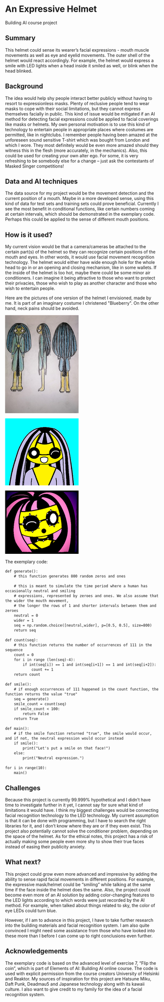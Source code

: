 # An Expressive Helmet

Building AI course project

## Summary

This helmet could sense its wearer’s facial expressions - mouth muscle movements as well as eye and eyelid movements. The outer shell of the helmet would react accordingly. For example, the helmet would express a smile with LED lights when a head inside it smiled as well, or blink when the head blinked.

## Background

The idea would help shy people interact better publicly without having to resort to expressionless masks. Plenty of reclusive people tend to wear masks to cope with their social limitations, but they cannot express themselves facially in public. This kind of issue would be mitigated if an AI method for detecting facial expressions could be applied to facial coverings like masks or helmets. My own personal motivation is to use this kind of technology to entertain people in appropriate places where costumes are permitted, like in nightclubs. I remember people having been amazed at the unforeseen sound sensitive T-shirt which was bought from London and which I wore. They most definitely would be even more amazed should they witness this in the flesh (more accurately, in the mechanics). Also, this could be used for creating your own alter ego. For some, it is very refreshing to be somebody else for a change – just ask the contestants of Masked Singer competitions!

## Data and AI techniques

The data source for my project would be the movement detection and the current position of a mouth. Maybe in a more developed sense, using this kind of data for test sets and training sets could prove beneficial. Currently I see the most benefit in conditional functions, like certain numbers coming at certain intervals, which should be demonstrated in the exemplary code. Perhaps this could be applied to the sense of different mouth positions.

## How is it used?

My current vision would be that a camera/cameras be attached to the certain part(s) of the helmet so they can recognize certain positions of the mouth and eyes. In other words, it would use facial movement recognition technology. The helmet would either have wide enough hole for the whole head to go in or an opening and closing mechanism, like in some wallets. If the inside of the helmet is too hot, maybe there could be some minor air conditioners. I can imagine it being attractive to those who want to protect their privacies, those who wish to play as another character and those who wish to entertain people.

Here are the pictures of one version of the helmet I envisioned, made by me. It is part of an imaginary costume I christened "Blueberry". On the other hand, neck pains should be avoided.

![Blueberry_sketch](/Blueberry_sketch.jpg)

![Blueberry_wink](/Blueberry_wink.png)

![Blueberry](/Blueberry.png)

The exemplary code:

    def generate():
        # this function generates 800 random zeros and ones

        # this is meant to simulate the time period where a human has occasionally neutral and smiling
        # expressions, represented by zeroes and ones. We also assume that the wider the mouth movement,
        # the longer the rows of 1 and shorter intervals between them and zeroes
        neutral = 0
        wider = 1
        seq = np.random.choice([neutral,wider], p=[0.5, 0.5], size=800)
        return seq

    def count(seq):
        # this function returns the number of occurrences of 111 in the sequence
        count = 0
        for i in range (len(seq)-4):
            if int(seq[i]) == 1 and int(seq[i+1]) == 1 and int(seq[i+2]):
                count += 1
        return count

    def smile():
        # if enough occurrences of 111 happened in the count function, the function returns the value "true"
        seq = generate()
        smile_count = count(seq)
        if smile_count < 100:
            return False
        return True

    def main():
        # if the smile function returned "true", the smile would occur, and if not, the neutral expression would occur instead 
        if smile():
            print("Let's put a smile on that face!")
        else:
            print("Neutral expression.")

    for i in range(10):
        main()

## Challenges

Because this project is currently 99.999% hypothetical and I didn’t have time to investigate further in it yet, I cannot say for sure what kind of limitations it would have. I think my biggest challenges would be connecting facial recognition technology to the LED technology. My current assumption is that it can be done with programming, but I have to search the right libraries for it, and I don’t know where they are or if they even exist. This project also potentially cannot solve the conditioner problem, depending on the space of the helmet. As for the ethical notes, this project has a risk of actually making some people even more shy to show their true faces instead of easing their publicity anxiety.

## What next?

This project could grow even more advanced and impressive by adding the ability to sense rapid facial movements in different positions. For example, the expressive mask/helmet could be “smiling” while talking at the same time if the face inside the helmet does the same. Also, the project could become even more of an AI solution by adding color-changing features to the LED lights according to which words were just recorded by the AI method. For example, when talked about things related to sky, the color of eye LEDs could turn blue.

However, if I am to advance in this project, I have to take further research into the building materials and facial recognition system. I am also quite convinced I might need some assistance from those who have looked into these more than I before I can come up to right conclusions even further.

## Acknowledgements

The exemplary code is based on the advanced level of exercise 7, “Flip the coin”, which is part of Elements of AI: Building AI online course. The code is used with explicit permission from the course creators University of Helsinki and Reaktor. My sources of inspiration for this project are Hatsune Miku, Daft Punk, Deadmau5 and Japanese technology along with its kawaii culture. I also want to give credit to my family for the idea of a facial recognition system.
